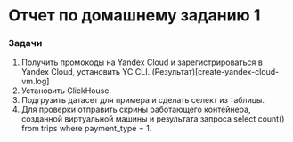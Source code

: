 # Отчет по домашнему заданию 1

### Задачи
1. Получить промокоды на Yandex Cloud и зарегистрироваться в Yandex Cloud, установить YC CLI.
(Результат)[create-yandex-cloud-vm.log]
2. Установить ClickHouse.
3. Подгрузить датасет для примера и сделать селект из таблицы.
4. Для проверки отправить скрины работающего контейнера, созданной виртуальной машины и результата запроса select count() from trips where payment_type = 1.